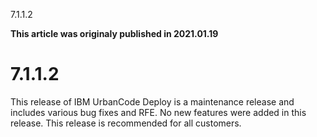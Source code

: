 





7.1.1.2

**This article was originaly published in 2021.01.19**


7.1.1.2
=======




This release of IBM UrbanCode Deploy is a maintenance release and includes various bug fixes and RFE. No new features were added in this release. This release is recommended for all customers.




